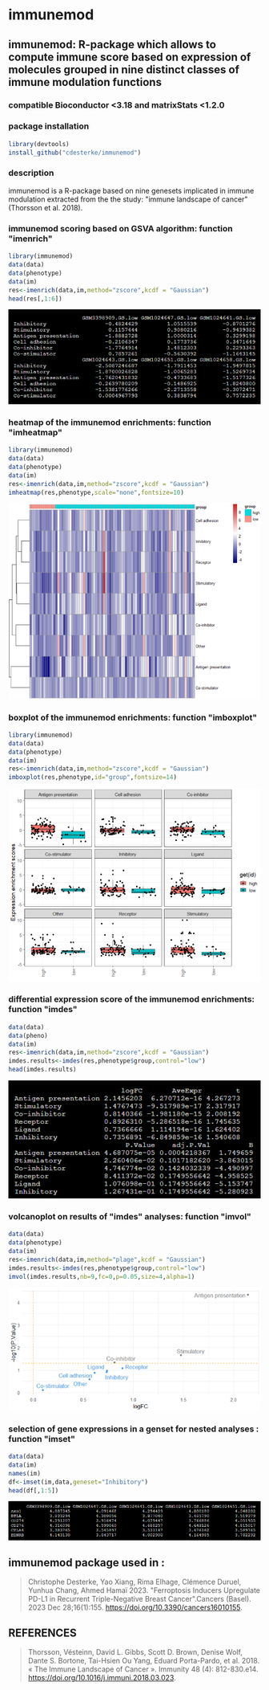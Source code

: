 # immunemod
## immunemod: R-package which allows to compute immune score based on expression of molecules grouped in nine distinct classes of immune modulation functions

### compatible Bioconductor <3.18 and matrixStats <1.2.0





### package installation
```r
library(devtools)
install_github("cdesterke/immunemod")
```
### description
immunemod is a R-package based on nine genesets implicated in immune modulation extracted from the the study: "immune landscape of cancer" (Thorsson et al. 2018).



### immunemod scoring based on GSVA algorithm: function "imenrich"
```r
library(immunemod)
data(data)
data(phenotype)
data(im)
res<-imenrich(data,im,method="zscore",kcdf = "Gaussian")
head(res[,1:6])
```
![res](https://github.com/cdesterke/immunemod/blob/main/imenrich.png)


### heatmap of the immunemod enrichments: function "imheatmap"
```r
library(immunemod)
data(data)
data(phenotype)
data(im)
res<-imenrich(data,im,method="zscore",kcdf = "Gaussian")
imheatmap(res,phenotype,scale="none",fontsize=10)
```
![res](https://github.com/cdesterke/immunemod/blob/main/imheatmap.png)

### boxplot of the immunemod enrichments: function "imboxplot"
```r
library(immunemod)
data(data)
data(phenotype)
data(im)
res<-imenrich(data,im,method="zscore",kcdf = "Gaussian")
imboxplot(res,phenotype,id="group",fontsize=14)
```
![res](https://github.com/cdesterke/immunemod/blob/main/imboxplot.png)


### differential expression score of the immunemod enrichments: function "imdes"
```r
data(data)
data(pheno)
data(im)
res<-imenrich(data,im,method="zscore",kcdf = "Gaussian")
imdes.results<-imdes(res,phenotype$group,control="low")
head(imdes.results)
```
![res](https://github.com/cdesterke/immunemod/blob/main/imdes.png)

### volcanoplot on results of "imdes" analyses: function "imvol"
```r
data(data)
data(phenotype)
data(im)
res<-imenrich(data,im,method="plage",kcdf = "Gaussian")
imdes.results<-imdes(res,phenotype$group,control="low")
imvol(imdes.results,nb=9,fc=0,p=0.05,size=4,alpha=1)
```
![res](https://github.com/cdesterke/immunemod/blob/main/imvol.png)

### selection of gene expressions in a genset for nested analyses : function "imset"
```r
data(data)
data(im)
names(im)
df<-imset(im,data,geneset="Inhibitory")
head(df[,1:5])
```

![res](https://github.com/cdesterke/immunemod/blob/main/imset.png)

## immunemod package used in :

> Christophe Desterke, Yao Xiang, Rima Elhage, Clémence Duruel, Yunhua Chang, Ahmed Hamaï 2023. "Ferroptosis Inducers Upregulate PD-L1 in Recurrent Triple-Negative Breast Cancer".Cancers (Basel). 2023 Dec 28;16(1):155. https://doi.org/10.3390/cancers16010155.

## REFERENCES
> Thorsson, Vésteinn, David L. Gibbs, Scott D. Brown, Denise Wolf, Dante S. Bortone, Tai-Hsien Ou Yang, Eduard Porta-Pardo, et al. 2018. « The Immune Landscape of Cancer ». Immunity 48 (4): 812-830.e14. https://doi.org/10.1016/j.immuni.2018.03.023.
